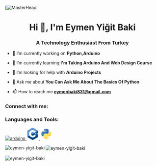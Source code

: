 [![MasterHead](https://miro.medium.com/v2/resize:fit:1400/1*HLGtY6O2vUHqIyEbWdmBgA.jpeg)
<h1 align="center">Hi 👋, I'm Eymen Yiğit Baki</h1>
<h3 align="center">A Technology Enthusiast From Turkey</h3>

- 🔭 I’m currently working on **Python,Arduino**

- 🌱 I’m currently learning **I'm Taking Arduino And Web Design Course**

- 🤝 I’m looking for help with **Arduino Projects**

- 💬 Ask me about **You Can Ask Me About The Basics Of Python**

- 📫 How to reach me **eymenbaki831@gmail.com**

<h3 align="left">Connect with me:</h3>
<p align="left">
</p>

<h3 align="left">Languages and Tools:</h3>
<p align="left"> <a href="https://www.arduino.cc/" target="_blank" rel="noreferrer"> <img src="https://cdn.worldvectorlogo.com/logos/arduino-1.svg" alt="arduino" width="40" height="40"/> </a> <a href="https://www.w3schools.com/cpp/" target="_blank" rel="noreferrer"> <img src="https://raw.githubusercontent.com/devicons/devicon/master/icons/cplusplus/cplusplus-original.svg" alt="cplusplus" width="40" height="40"/> </a> <a href="https://www.python.org" target="_blank" rel="noreferrer"> <img src="https://raw.githubusercontent.com/devicons/devicon/master/icons/python/python-original.svg" alt="python" width="40" height="40"/> </a> </p>

<p><img align="left" src="https://github-readme-stats.vercel.app/api/top-langs?username=eymen-yigit-baki&show_icons=true&locale=en&layout=compact" alt="eymen-yigit-baki" /></p>

<p>&nbsp;<img align="center" src="https://github-readme-stats.vercel.app/api?username=eymen-yigit-baki&show_icons=true&locale=en" alt="eymen-yigit-baki" /></p>

<p><img align="center" src="https://github-readme-streak-stats.herokuapp.com/?user=eymen-yigit-baki&" alt="eymen-yigit-baki" /></p>
